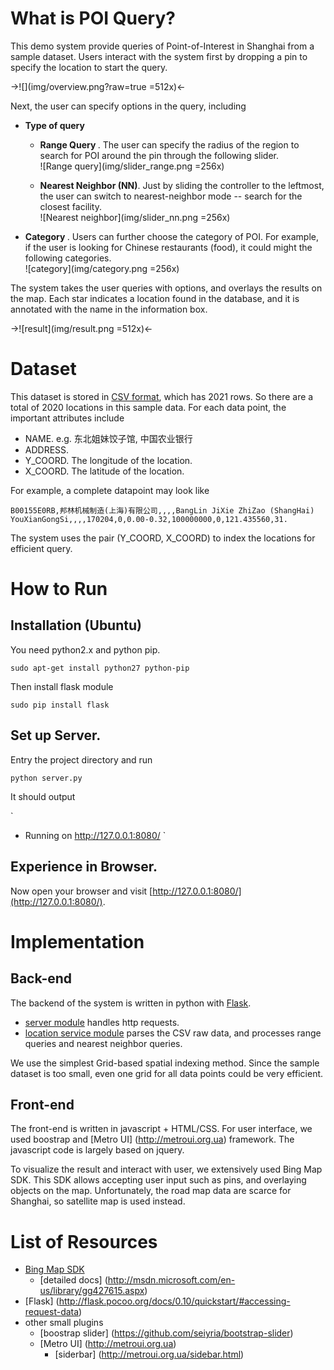 What is POI Query?
=================

This demo system provide queries of Point-of-Interest in Shanghai from a sample dataset. Users interact with the system first by dropping a pin to specify the location to start the query. 

->![](img/overview.png?raw=true =512x)<-

Next, the user can specify options in the query, including

* <b>Type of query</b>
	* <b>Range Query </b>. The user can specify the radius of the region to search for POI around the pin through the following slider.<br>
	![Range query](img/slider_range.png =256x)
				
	* <b>Nearest Neighbor (NN)</b>. Just by sliding the controller to the leftmost, the user can switch to nearest-neighbor mode -- search for the closest facility. <br>
	![Nearest neighbor](img/slider_nn.png =256x)

* <b> Category </b>. Users can further choose the category of POI. For example, if the user is looking for Chinese restaurants (food), it could might the following categories. <br>
![category](img/category.png =256x)
	
The system takes the user queries with options, and overlays the results on the map. Each star indicates a location found in the database, and it is annotated with the name in the information box. 

->![result](img/result.png =512x)<-


# Dataset

This dataset is stored in [CSV format](data/POI_jiaotong.txt), which has 2021 rows. So there are a total of 2020 locations in this sample data. For each data point, the important attributes include 

* NAME. e.g. 东北姐妹饺子馆, 中国农业银行
* ADDRESS.
* Y_COORD. The longitude of the location.
* X_COORD. The latitude of the location. 

For example, a complete datapoint may look like 

```
B00155E0RB,邦林机械制造(上海)有限公司,,,,BangLin JiXie ZhiZao (ShangHai) YouXianGongSi,,,,170204,0,0.00-0.32,100000000,0,121.435560,31.
```

The system uses the pair (Y_COORD, X_COORD) to index the locations for efficient query. 

 
How to Run
==========

## Installation (Ubuntu)

You need python2.x and python pip.

```
sudo apt-get install python27 python-pip
```

Then install flask module

```
sudo pip install flask
```

## Set up Server.

Entry the project directory and run 

```
python server.py
```

It should output

`
 * Running on http://127.0.0.1:8080/
`

## Experience in Browser.

Now open your browser and visit [http://127.0.0.1:8080/](http://127.0.0.1:8080/). 



Implementation
==============

## Back-end

The backend of the system is written in python with [Flask](http://flask.pocoo.org/). 

* [server module](server.py) handles http requests.
* [location service module](rtree.py) parses the CSV raw data, and processes range queries and nearest neighbor queries. 

We use the simplest Grid-based spatial indexing method. Since the sample dataset is too small, even one grid for all data points could be very efficient. 

## Front-end

The front-end is written in javascript + HTML/CSS. For user interface, we used boostrap and [Metro UI] (http://metroui.org.ua) framework. The javascript code is largely based on jquery. 

To visualize the result and interact with user, we extensively used Bing Map SDK. This SDK allows accepting user input such as pins, and overlaying objects on the map. Unfortunately, the road map data are scarce for Shanghai, so satellite map is used instead. 





List of Resources
=================

* [Bing Map SDK](http://msdn.microsoft.com/en-us/library/gg427608.aspx)
  * [detailed docs] (http://msdn.microsoft.com/en-us/library/gg427615.aspx)
* [Flask] (http://flask.pocoo.org/docs/0.10/quickstart/#accessing-request-data)
* other small plugins
  * [boostrap slider] (https://github.com/seiyria/bootstrap-slider)
  * [Metro UI] (http://metroui.org.ua)
    * [siderbar] (http://metroui.org.ua/sidebar.html)




